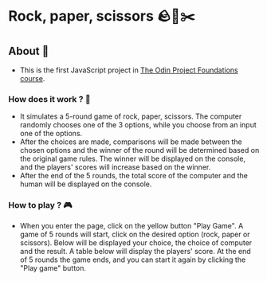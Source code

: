 # Rock, paper, scissors 🪨📜✂️

## About 📝
- This is the first JavaScript project in [The Odin Project Foundations course](https://www.theodinproject.com/paths/foundations/courses/foundations).
### How does it work ? 🧐
- It simulates a 5-round game of rock, paper, scissors. The computer randomly chooses one of the 3 options, while you choose from an input one of the options.
- After the choices are made, comparisons will be made between the chosen options and the winner of the round will be determined based on the original game rules. The winner will be displayed on the console, and the players' scores will increase based on the winner.
- After the end of the 5 rounds, the total score of the computer and the human will be displayed on the console.
### How to play ? 🎮
- When you enter the page, click on the yellow button "Play Game". A game of 5 rounds will start, click on the desired option (rock, paper or scissors). Below will be displayed your choice, the choice of computer and the result. A table below will display the players' score. At the end of 5 rounds the game ends, and you can start it again by clicking the "Play game" button.
